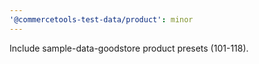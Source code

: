 ```yaml
---
'@commercetools-test-data/product': minor
---
```


Include sample-data-goodstore product presets (101-118).
